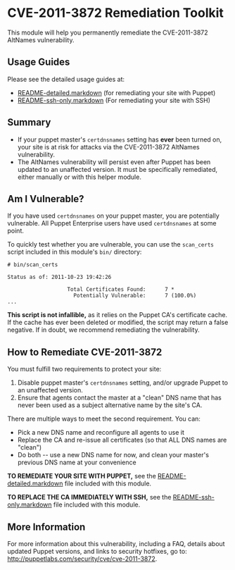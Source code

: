 CVE-2011-3872 Remediation Toolkit
=================================

This module will help you permanently remediate the CVE-2011-3872 AltNames
vulnerability. 

## Usage Guides

Please see the detailed usage guides at:

* [README-detailed.markdown][detailed] (for remediating your
  site with Puppet)
* [README-ssh-only.markdown][ssh] (For remediating your
  site with SSH)

[detailed]: https://github.com/puppetlabs/puppetlabs-cve20113872/blob/master/README-detailed.markdown
[ssh]: https://github.com/puppetlabs/puppetlabs-cve20113872/blob/master/README-ssh-only.markdown

## Summary

* If your puppet master's `certdnsnames` setting has **ever** been turned on,
  your site is at risk for attacks via the CVE-2011-3872 AltNames vulnerability.
* The AltNames vulnerability will persist even after Puppet has been updated
  to an unaffected version. It must be specifically remediated, either manually
  or with this helper module.

## Am I Vulnerable?

If you have used `certdnsnames` on your puppet master, you are potentially
vulnerable. All Puppet Enterprise users have used `certdnsnames` at some
point.

To quickly test whether you are vulnerable, you can use the `scan_certs`
script included in this module's `bin/` directory:

    # bin/scan_certs

    Status as of: 2011-10-23 19:42:26
    
                       Total Certificates Found:      7 *
                         Potentially Vulnerable:      7 (100.0%)
    ...

**This script is not infallible,** as it relies on the Puppet CA's certificate
cache. If the cache has ever been deleted or modified, the script may return a
false negative. If in doubt, we recommend remediating the vulnerability.

## How to Remediate CVE-2011-3872

You must fulfill two requirements to protect your site:

1. Disable puppet master's `certdnsnames` setting, and/or upgrade Puppet to an
   unaffected version.
2. Ensure that agents contact the master at a "clean" DNS name that has never
   been used as a subject alternative name by the site's CA.

There are multiple ways to meet the second requirement. You can:

* Pick a new DNS name and reconfigure all agents to use it
* Replace the CA and re-issue all certificates (so that ALL DNS names
  are "clean")
* Do both -- use a new DNS name for now, and clean your master's previous DNS
  name at your convenience

**TO REMEDIATE YOUR SITE WITH PUPPET,** see the
[README-detailed.markdown][detailed] file included with this
module.

**TO REPLACE THE CA IMMEDIATELY WITH SSH,** see the
[README-ssh-only.markdown][ssh] file included with this
module.

## More Information

For more information about this vulnerability, including a FAQ, details about
updated Puppet versions, and links to security hotfixes, go to:
<http://puppetlabs.com/security/cve/cve-2011-3872>.

